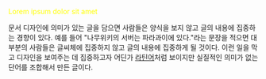 <font color="#ffff00">Lorem ipsum dolor sit amet</font>


문서 디자인에 의미가 있는 글을 담으면 사람들은 양식을 보지 않고 글의 내용에 집중하는 경향이 있다. 예를 들어 "나무위키의 서버는 파라과이에 있다."라는 문장을 적으면 대부분의 사람들은 글씨체에 집중하지 않고 글의 내용에 집중하게 될 것이다. 이런 일을 막고 디자인을 보여주는 데 집중하고자 어딘가 [라틴어](https://namu.wiki/w/%EB%9D%BC%ED%8B%B4%EC%96%B4 "라틴어")처럼 보이지만 실질적인 의미가 없는 단어를 조합해서 만든 글이다.